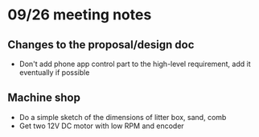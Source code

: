 # 09/26 meeting notes

## Changes to the proposal/design doc
- Don't add phone app control part to the high-level requirement, add it eventually if possible

## Machine shop
- Do a simple sketch of the dimensions of litter box, sand, comb
- Get two 12V DC motor with low RPM and encoder

